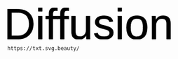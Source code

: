 <svg width="372.559" height="73.439" viewBox="0 0 372.559 73.439" xmlns="http://www.w3.org/2000/svg"><g id="svgGroup" stroke-linecap="round" fill-rule="evenodd" font-size="9pt" stroke="#000" stroke-width="0.25mm" fill="#000" style="stroke:#000;stroke-width:0.25mm;fill:#000"><path d="M 198.389 60.059 L 206.152 58.545 A 10.889 10.889 0 0 0 207.584 61.815 A 9.2 9.2 0 0 0 210.791 64.771 A 13.23 13.23 0 0 0 213.812 65.976 Q 216.65 66.748 220.557 66.748 A 34.685 34.685 0 0 0 223.991 66.59 Q 227.41 66.249 229.535 65.168 A 8.246 8.246 0 0 0 230.347 64.697 A 6.62 6.62 0 0 0 233.356 59.894 A 9.586 9.586 0 0 0 233.447 58.545 A 7.388 7.388 0 0 0 233.051 56.076 A 6.328 6.328 0 0 0 231.299 53.467 A 9.747 9.747 0 0 0 229.522 52.212 Q 227.681 51.174 224.88 50.385 A 35.245 35.245 0 0 0 224.365 50.244 Q 218.701 48.73 215.356 47.754 Q 212.6 46.949 210.888 46.327 A 29.566 29.566 0 0 1 210.205 46.069 A 31.131 31.131 0 0 1 209.05 45.591 Q 208.539 45.367 208.108 45.151 A 12.958 12.958 0 0 1 207.324 44.727 A 16.572 16.572 0 0 1 204.338 42.557 A 13.405 13.405 0 0 1 202.295 40.186 A 10.386 10.386 0 0 1 200.732 36.298 A 14.343 14.343 0 0 1 200.488 33.594 A 16.102 16.102 0 0 1 201.125 28.938 A 11.993 11.993 0 0 1 205.64 22.583 Q 209.428 19.8 215.764 19.064 A 42.448 42.448 0 0 1 220.654 18.799 A 40.323 40.323 0 0 1 226.122 19.146 Q 231.125 19.832 234.546 21.875 A 13.297 13.297 0 0 1 240.319 29.04 A 19.013 19.013 0 0 1 241.064 31.738 L 233.154 32.715 A 7.85 7.85 0 0 0 229.566 27.53 A 10.062 10.062 0 0 0 229.224 27.319 A 12.213 12.213 0 0 0 226.138 26.068 Q 224.661 25.678 222.903 25.53 A 26.853 26.853 0 0 0 220.654 25.439 A 31.288 31.288 0 0 0 217.551 25.582 Q 214.443 25.893 212.505 26.881 A 7.648 7.648 0 0 0 211.865 27.246 A 5.828 5.828 0 0 0 209.125 31.459 A 8.309 8.309 0 0 0 209.033 32.715 A 7.324 7.324 0 0 0 209.319 34.807 A 5.793 5.793 0 0 0 210.645 37.134 Q 212.006 38.599 215.46 39.628 A 29.455 29.455 0 0 0 216.797 39.99 A 180.732 180.732 0 0 1 225.623 42.339 A 159.794 159.794 0 0 1 228.418 43.188 A 59.926 59.926 0 0 1 230.981 44.054 Q 234.534 45.349 236.328 46.631 A 14.879 14.879 0 0 1 239.097 49.182 A 12.659 12.659 0 0 1 240.552 51.343 A 11.905 11.905 0 0 1 241.714 54.726 Q 241.983 56.142 241.992 57.757 A 20.025 20.025 0 0 1 241.992 57.861 A 15.76 15.76 0 0 1 241.199 62.984 A 12.896 12.896 0 0 1 236.353 69.385 Q 230.713 73.438 220.557 73.438 Q 210.693 73.438 205.347 70.19 A 14.693 14.693 0 0 1 199.088 62.415 A 20.289 20.289 0 0 1 198.389 60.059 Z M 180.273 63.428 L 180.127 63.428 A 26.856 26.856 0 0 1 177.828 66.945 Q 176.428 68.74 174.864 69.982 A 13.799 13.799 0 0 1 173.12 71.167 A 16.399 16.399 0 0 1 168.503 72.905 Q 166.546 73.338 164.29 73.419 A 29.415 29.415 0 0 1 163.232 73.438 A 27.701 27.701 0 0 1 158.597 73.076 Q 153.377 72.188 150.513 69.116 A 12.6 12.6 0 0 1 148.019 64.981 Q 146.484 60.982 146.484 54.834 L 146.484 19.629 L 155.322 19.629 L 155.322 53.125 A 39.813 39.813 0 0 0 155.467 56.657 Q 155.919 61.715 157.788 63.843 A 7.178 7.178 0 0 0 160.552 65.737 Q 162.814 66.65 166.211 66.65 A 14.904 14.904 0 0 0 170.677 66.014 A 11.68 11.68 0 0 0 176.221 62.305 A 14.536 14.536 0 0 0 179.02 56.939 Q 179.64 54.818 179.815 52.288 A 29.736 29.736 0 0 0 179.883 50.244 L 179.883 19.629 L 188.672 19.629 L 188.672 61.182 Q 188.672 65.771 188.745 68.604 Q 188.809 71.054 188.927 72.152 A 9.062 9.062 0 0 0 188.965 72.461 L 180.664 72.461 A 1.934 1.934 0 0 1 180.644 72.31 Q 180.602 71.926 180.528 70.739 A 200.807 200.807 0 0 1 180.493 70.166 A 72.452 72.452 0 0 1 180.434 68.976 Q 180.356 67.158 180.289 64.153 A 517.949 517.949 0 0 1 180.273 63.428 Z M 339.16 41.846 L 339.16 72.461 L 330.371 72.461 L 330.371 30.908 Q 330.371 26.27 330.298 23.462 A 104.407 104.407 0 0 0 330.259 22.244 Q 330.19 20.414 330.078 19.629 L 338.379 19.629 Q 338.477 20.557 338.55 21.973 A 118.194 118.194 0 0 1 338.617 23.462 A 156.424 156.424 0 0 1 338.672 25.098 A 1536.019 1536.019 0 0 1 338.745 27.744 A 1735.65 1735.65 0 0 1 338.77 28.662 L 338.916 28.662 A 26.856 26.856 0 0 1 341.215 25.144 Q 342.615 23.35 344.179 22.108 A 13.799 13.799 0 0 1 345.923 20.923 A 16.399 16.399 0 0 1 350.539 19.185 Q 352.497 18.752 354.753 18.671 A 29.415 29.415 0 0 1 355.811 18.652 Q 361.333 18.652 364.973 20.446 A 11.758 11.758 0 0 1 368.53 23.096 A 13.315 13.315 0 0 1 371.101 27.474 Q 372.537 31.351 372.558 37.079 A 46.53 46.53 0 0 1 372.559 37.256 L 372.559 72.461 L 363.721 72.461 L 363.721 38.965 A 37.108 37.108 0 0 0 363.568 35.468 Q 363.237 31.985 362.188 29.853 A 7.42 7.42 0 0 0 361.279 28.418 Q 359.443 26.178 355.59 25.622 A 19.385 19.385 0 0 0 352.832 25.439 A 14.904 14.904 0 0 0 348.366 26.076 A 11.68 11.68 0 0 0 342.822 29.785 A 14.536 14.536 0 0 0 340.023 35.151 Q 339.403 37.271 339.228 39.802 A 29.736 29.736 0 0 0 339.16 41.846 Z M 25.732 72.461 L 0 72.461 L 0 3.662 L 22.754 3.662 A 55.909 55.909 0 0 1 33.366 4.606 Q 39.45 5.783 44.197 8.43 A 28.823 28.823 0 0 1 49.731 12.427 Q 59.177 21.144 59.228 37.179 A 54.786 54.786 0 0 1 59.229 37.354 A 47.15 47.15 0 0 1 58.42 46.302 A 34.337 34.337 0 0 1 55.005 56.104 A 29.708 29.708 0 0 1 43.237 68.213 A 32.87 32.87 0 0 1 31.434 72.087 A 42.153 42.153 0 0 1 25.732 72.461 Z M 114.16 26.025 L 103.857 26.025 L 103.857 72.461 L 95.068 72.461 L 95.068 26.025 L 87.646 26.025 L 87.646 19.629 L 95.068 19.629 L 95.068 13.672 A 25.973 25.973 0 0 1 95.312 9.975 Q 95.949 5.565 98.242 3.271 A 9.825 9.825 0 0 1 102.032 0.967 Q 103.591 0.425 105.508 0.221 A 23.16 23.16 0 0 1 107.959 0.098 Q 110.763 0.098 112.908 0.441 A 18.76 18.76 0 0 1 114.16 0.684 L 114.16 7.373 A 36.454 36.454 0 0 0 112.641 7.151 Q 111.96 7.067 111.363 7.024 A 15.851 15.851 0 0 0 110.254 6.982 Q 108.19 6.982 106.823 7.624 A 4.412 4.412 0 0 0 105.371 8.691 Q 104.085 10.143 103.892 13.604 A 23.121 23.121 0 0 0 103.857 14.893 L 103.857 19.629 L 114.16 19.629 L 114.16 26.025 Z M 140.137 26.025 L 129.834 26.025 L 129.834 72.461 L 121.045 72.461 L 121.045 26.025 L 113.623 26.025 L 113.623 19.629 L 121.045 19.629 L 121.045 13.672 A 25.973 25.973 0 0 1 121.289 9.975 Q 121.925 5.565 124.219 3.271 A 9.825 9.825 0 0 1 128.009 0.967 Q 129.568 0.425 131.485 0.221 A 23.16 23.16 0 0 1 133.936 0.098 Q 136.739 0.098 138.885 0.441 A 18.76 18.76 0 0 1 140.137 0.684 L 140.137 7.373 A 36.454 36.454 0 0 0 138.618 7.151 Q 137.937 7.067 137.34 7.024 A 15.851 15.851 0 0 0 136.23 6.982 Q 134.167 6.982 132.799 7.624 A 4.412 4.412 0 0 0 131.348 8.691 Q 130.062 10.143 129.868 13.604 A 23.121 23.121 0 0 0 129.834 14.893 L 129.834 19.629 L 140.137 19.629 L 140.137 26.025 Z M 22.559 11.133 L 9.326 11.133 L 9.326 64.99 L 24.658 64.99 A 29.395 29.395 0 0 0 31.4 64.25 A 22.956 22.956 0 0 0 37.964 61.621 A 22.731 22.731 0 0 0 46.531 52.436 A 27.143 27.143 0 0 0 46.729 52.051 A 28.313 28.313 0 0 0 49.255 44.348 A 38.955 38.955 0 0 0 49.854 37.354 Q 49.854 27.701 45.865 21.51 A 20.221 20.221 0 0 0 42.847 17.847 Q 36.883 12.133 26.375 11.282 A 47.306 47.306 0 0 0 22.559 11.133 Z M 313.135 66.65 A 20.45 20.45 0 0 0 316.843 60.592 Q 319.238 54.683 319.238 45.996 A 54.692 54.692 0 0 0 318.769 38.565 Q 317.6 30.072 313.525 25.317 Q 309.509 20.631 302.329 19.24 A 34.877 34.877 0 0 0 295.703 18.652 A 38.664 38.664 0 0 0 293.987 18.69 Q 283.448 19.158 277.954 25.488 Q 272.021 32.324 272.021 45.996 Q 272.021 53.286 273.788 58.699 A 22.869 22.869 0 0 0 277.93 66.382 A 18.455 18.455 0 0 0 279.794 68.309 Q 283.344 71.475 288.464 72.687 A 30.156 30.156 0 0 0 295.41 73.438 A 38.834 38.834 0 0 0 296.204 73.429 Q 300.008 73.352 303.2 72.522 A 19.646 19.646 0 0 0 313.135 66.65 Z M 70.703 19.629 L 79.492 19.629 L 79.492 72.461 L 70.703 72.461 L 70.703 19.629 Z M 252.295 19.629 L 261.084 19.629 L 261.084 72.461 L 252.295 72.461 L 252.295 19.629 Z M 310.01 45.996 A 58.472 58.472 0 0 0 309.767 40.462 Q 309.122 33.703 306.763 30.103 Q 303.655 25.359 296.5 25.156 A 22.852 22.852 0 0 0 295.85 25.146 A 18.55 18.55 0 0 0 291.645 25.592 Q 287.113 26.647 284.692 30.2 A 16.104 16.104 0 0 0 282.733 34.347 Q 281.453 38.318 281.278 44.114 A 62.393 62.393 0 0 0 281.25 45.996 Q 281.25 56.445 284.644 61.694 A 11.105 11.105 0 0 0 292.695 66.755 A 17.411 17.411 0 0 0 295.312 66.943 Q 300.863 66.943 304.19 64.443 A 10.478 10.478 0 0 0 306.616 61.865 Q 309.704 57.244 309.982 47.892 A 63.854 63.854 0 0 0 310.01 45.996 Z M 70.703 0 L 79.492 0 L 79.492 8.398 L 70.703 8.398 L 70.703 0 Z M 252.295 0 L 261.084 0 L 261.084 8.398 L 252.295 8.398 L 252.295 0 Z" vector-effect="non-scaling-stroke"/></g></svg>


`https://txt.svg.beauty/`
